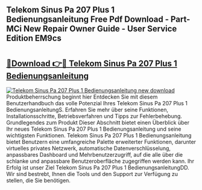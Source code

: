 ## Telekom Sinus Pa 207 Plus 1 Bedienungsanleitung Free Pdf Download - Part-MCi New Repair Owner Guide - User Service Edition EM9cs

# <h2><a href="http://df44gyp.blite.top/?on=Telekom+Sinus+Pa+207+Plus+1+Bedienungsanleitung">🔗Download 👉🔴 Telekom Sinus Pa 207 Plus 1 Bedienungsanleitung</a></h2>

[![Telekom Sinus Pa 207 Plus 1 Bedienungsanleitung new download](https://i.imgur.com/lujVjoI.png)](http://df44gyp.blite.top/?on=Telekom+Sinus+Pa+207+Plus+1+Bedienungsanleitung)
Produktbeherrschung beginnt hier Entdecken Sie mit diesem Benutzerhandbuch das volle Potenzial Ihres Telekom Sinus Pa 207 Plus 1 BedienungsanleitungS. Erfahren Sie mehr über seine Funktionen, Installationsschritte, Betriebsverfahren und Tipps zur Fehlerbehebung. Grundlegendes zum Produkt Dieser Abschnitt bietet einen Überblick über Ihr neues Telekom Sinus Pa 207 Plus 1 Bedienungsanleitung und seine wichtigsten Funktionen. Telekom Sinus Pa 207 Plus 1 Bedienungsanleitung bietet Benutzern eine umfangreiche Palette erweiterter Funktionen, darunter virtuelles privates Netzwerk, automatische Datenverschlüsselung, anpassbares Dashboard und Mehrbenutzerzugriff, auf die alle über die schlanke und anpassbare Benutzeroberfläche zugegriffen werden kann. Ihr Erfolg ist unser Ziel Telekom Sinus Pa 207 Plus 1 BedienungsanleitungDD. Wir sind bestrebt, Ihnen die Tools und den Support zur Verfügung zu stellen, die Sie benötigen.
